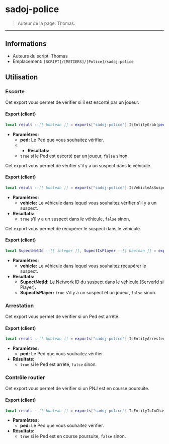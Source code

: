 # sadoj-police

> Auteur de la page: Thomas.

---

## Informations

* Auteurs du script: Thomas
* Emplacement: `[SCRIPT]/[METIERS]/[Police]/sadoj-police`

## Utilisation

### Escorte

Cet export vous permet de vérifier si il est escorté par un joueur.

<!-- tabs:start -->

#### **Export (client)**

```lua
local result --[[ boolean ]] = exports["sadoj-police"]:IsEntityGrab(ped  --[[ Ped ]])
```

* **Paramètres:**
  * **ped:** Le Ped que vous souhaitez vérifier.
  * * **Résultats:**
  * `true` si le Ped est escorté par un joueur, `false` sinon.

<!-- tabs:end -->

Cet export vous permet de vérifier s'il y a un suspect dans le véhicule.

<!-- tabs:start -->

#### **Export (client)**

```lua
local result --[[ boolean ]] = exports["sadoj-police"]:IsVehicleAsSuspect(vehicle  --[[ vehicle ]])
```

* **Paramètres:**
  * **vehicle:** Le véhicule dans lequel vous souhaitez vérifier s'il y a un suspect.
* **Résultats:**
  * `true` s'il y a un suspect dans le véhicule, `false` sinon.

<!-- tabs:end -->

Cet export vous permet de récupérer le suspect dans le véhicule.

<!-- tabs:start -->

#### **Export (client)**

```lua
local SupectNetId --[[ integer ]], SupectIsPlayer --[[ boolean ]] = exports["sadoj-police"]:GetSuspectInVehicle(vehicle --[[ vehicle ]])
```

* **Paramètres:**
  * **vehicle:** Le véhicule dans lequel vous souhaitez récupérer le suspect.
* **Résultats:**
  * **SupectNetId:** Le Network ID du suspect dans le véhicule (ServerId si Player).
  * **SupectIsPlayer:** `true` s'il y a un suspect et un joueur, `false` sinon.

<!-- tabs:end -->

### Arrestation

Cet export vous permet de vérifier si un Ped est arrêté.

<!-- tabs:start -->

#### **Export (client)**

```lua
local result --[[ boolean ]] = exports["sadoj-police"]:IsEntityArrested(ped  --[[ Ped ]])
```

* **Paramètres:**
  * **ped:** Le Ped que vous souhaitez vérifier.
* **Résultats:**
  * `true` si le Ped est arrêté, `false` sinon.

<!-- tabs:end -->

### Contrôle routier

Cet export vous permet de vérifier si un PNJ est en course poursuite.

<!-- tabs:start -->

#### **Export (client)**
```lua
local result --[[ boolean ]] = exports["sadoj-police"]:IsEntityIsInChase(ped  --[[ Ped ]])
```

* **Paramètres:**
  * **ped:** Le Ped que vous souhaitez vérifier.
* **Résultats:**
  * `true` si le Ped est en course poursuite, `false` sinon.

<!-- tabs:end -->

